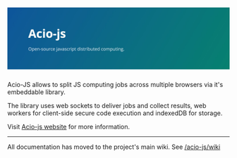 # ![acio-js](public/header.jpg)

Acio-JS allows to split JS computing jobs across multiple browsers via it's embeddable library.

The library uses web sockets to deliver jobs and collect results, web workers for client-side secure code execution and indexedDB for storage.

Visit [Acio-js website](https://joseconstela.github.io/acio-js/) for more information.

<hr>

All documentation has moved to the project's main wiki. See [/acio-js/wiki](https://github.com/joseconstela/acio-js/wiki)
